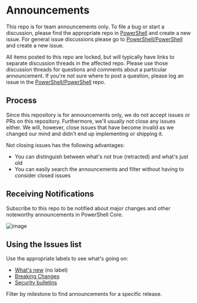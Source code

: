 # Announcements

This repo is for team announcements only. To file a bug or start a discussion, please find the appropriate repo in [PowerShell](https://github.com/PowerShell) and create a new issue. For general issue discussions please go to [PowerShell/PowerShell](https://github.com/PowerShell/PowerShell/issues) and create a new issue.

All items posted to this repo are locked, but will typically have links to separate discussion threads in the affected repo. Please use those discussion threads for questions and comments about a particular announcement. If you're not sure where to post a question, please log an issue in the [PowerShell/PowerShell](https://github.com/PowerShell/PowerShell/issues) repo.

## Process

Since this repository is for announcements only, we do not accept issues or PRs on this repository. Furthermore, we'll usually not close any issues either. We will, however, close issues that have become invalid as we changed our mind and didn't end up implementing or shipping it.

Not closing issues has the following advantages:

* You can distinguish between what's not true (retracted) and what's just old
* You can easily search the announcements and filter without having to consider closed issues

## Receiving Notifications

Subscribe to this repo to be notified about major changes and other noteworthy announcements in PowerShell Core.

![image](https://cloud.githubusercontent.com/assets/2212879/24160016/08a7c0d4-0e1e-11e7-9586-60e987d2f26b.png)

## Using the Issues list

Use the appropriate labels to see what's going on:

* [What's new](https://github.com/PowerShell/Announcements/issues) (no label)
* [Breaking Changes](https://github.com/PowerShell/announcements/issues?q=is%3Aopen+is%3Aissue+label%3A%22Breaking-Change%22)
* [Security bulletins](https://github.com/PowerShell/announcements/issues?q=is%3Aopen+is%3Aissue+label%3ASecurity)

Filter by milestone to find announcements for a specific release.
